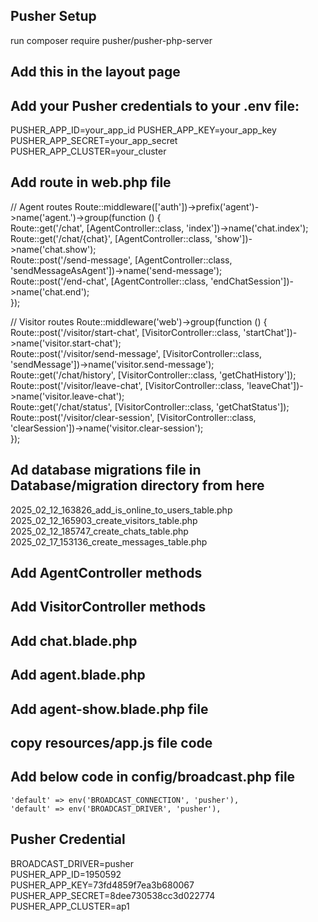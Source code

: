 ## Pusher Setup
run composer require pusher/pusher-php-server

## Add this in the layout page
<script src="https://js.pusher.com/7.2/pusher.min.js"></script>

## Add your Pusher credentials to your .env file:
PUSHER_APP_ID=your_app_id
PUSHER_APP_KEY=your_app_key
PUSHER_APP_SECRET=your_app_secret
PUSHER_APP_CLUSTER=your_cluster

## Add route in web.php file
// Agent routes
Route::middleware(['auth'])->prefix('agent')->name('agent.')->group(function () { <br>
    Route::get('/chat', [AgentController::class, 'index'])->name('chat.index'); <br>
    Route::get('/chat/{chat}', [AgentController::class, 'show'])->name('chat.show'); <br>
    Route::post('/send-message', [AgentController::class, 'sendMessageAsAgent'])->name('send-message'); <br>
    Route::post('/end-chat', [AgentController::class, 'endChatSession'])->name('chat.end');<br>
});<br>

// Visitor routes
Route::middleware('web')->group(function () { <br>
Route::post('/visitor/start-chat', [VisitorController::class, 'startChat'])->name('visitor.start-chat');<br>
Route::post('/visitor/send-message', [VisitorController::class, 'sendMessage'])->name('visitor.send-message');<br>
Route::get('/chat/history', [VisitorController::class, 'getChatHistory']);<br>
Route::post('/visitor/leave-chat', [VisitorController::class, 'leaveChat'])->name('visitor.leave-chat');<br>
Route::get('/chat/status', [VisitorController::class, 'getChatStatus']);<br>
Route::post('/visitor/clear-session', [VisitorController::class, 'clearSession'])->name('visitor.clear-session');<br>
});<br>

## Ad database migrations file in Database/migration directory from here

2025_02_12_163826_add_is_online_to_users_table.php<br>
2025_02_12_165903_create_visitors_table.php<br>
2025_02_12_185747_create_chats_table.php<br>
2025_02_17_153136_create_messages_table.php<br>

## Add AgentController methods
## Add VisitorController methods
## Add chat.blade.php
## Add agent.blade.php
## Add agent-show.blade.php file

## copy resources/app.js file code

## Add below code in config/broadcast.php file
    'default' => env('BROADCAST_CONNECTION', 'pusher'),
    'default' => env('BROADCAST_DRIVER', 'pusher'),

## Pusher Credential
BROADCAST_DRIVER=pusher<br>
PUSHER_APP_ID=1950592<br>
PUSHER_APP_KEY=73fd4859f7ea3b680067<br>
PUSHER_APP_SECRET=8dee730538cc3d022774<br>
PUSHER_APP_CLUSTER=ap1<br>









